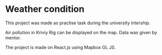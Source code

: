 # Weather condition 

This project was made as practise task during the university intership. 

Air pollution in Kriviy Rig can be displayed on the map. Data was given by mentor. 

The project is made on React.js using Mapbox GL JS.
